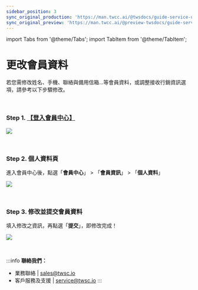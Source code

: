 ```yaml
---
sidebar_position: 3
sync_original_production: 'https://man.twcc.ai/@twsdocs/guide-service-update-your-info-zh' 
sync_original_preview: 'https://man.twcc.ai/@preview-twsdocs/guide-service-update-your-info-zh'
---
```


import Tabs from '@theme/Tabs';
import TabItem from '@theme/TabItem';

# 更改會員資料


若您需修改姓名、手機、聯絡與備用信箱...等會員資料，或調整接收行銷資訊選項，請參考以下步驟修改。

<br/>


### Step 1. [【登入會員中心】](https://tws.twcc.ai/)

![](https://i.imgur.com/mNk06Ct.png)

<br/>


###  Step 2. 個人資料頁

進入會員中心後，點選「**會員中心**」 > 「**會員資訊**」 > 「**個人資料**」

![](https://cos.twcc.ai/SYS-MANUAL/uploads/upload_7215da046b4043ea95f70b81fbaec07a.png)

<br/>


###  Step 3. 修改並提交會員資料 

填入修改之資訊，再點選「**提交**」，即修改完成！

![](https://cos.twcc.ai/SYS-MANUAL/uploads/upload_4917e360a1350e806f18aca522cebe1f.png)

<br/>

:::info
**聯絡我們：**
- 業務聯絡 | <ins><a href = "mailto: sales@twsc.io">sales@twsc.io</a></ins>
- 客戶服務及支援 | <ins><a href = "mailto: sales@twsc.io">service@twsc.io</a></ins>
:::